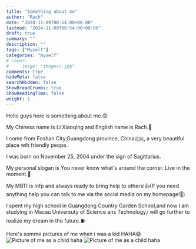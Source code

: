 ```yaml
---
title: "Something about me"
author: "Rach"
date: "2024-11-09T00:54:00+08:00"
lastmod: "2024-11-09T00:54:00+08:00"
draft: true
summary: ""
description: ""
tags: ["Myself"]
categories: "myself"
# cover:
#     image: "images/.jpg"
comments: true
hideMeta: false
searchHidden: false
ShowBreadCrumbs: true
ShowReadingTime: false
weight: 1
--- 
```


Hello guys here is something about me.😊

My Chiness name is Li Xiaoqing and English name is Rach.🤔

 I come from Foshan City,Guangdong province, China🇨🇳, a very beautiful place wih friendly peope.

I was born on November 25, 2004 under the sign of Sagittarius.

My personal slogan is You never know what's around the corner. Live in the moment.💪

 My MBTI is infp and always ready to bring help to others!👍(If you need anything help you can talk to me via the social media on my homepage!🤝)

 I spent my high school in Guangdong Country Garden School,and now I am studying in Macau Universuty of Science ans Technology,i will go further to realize my dream in the future.⛽️

Here's somme pictures of me when i was a kid HAHA😄
![Picture of me as a child haha](/image/1.JPG)
![Picture of me as a child haha](/image/2.jpg)